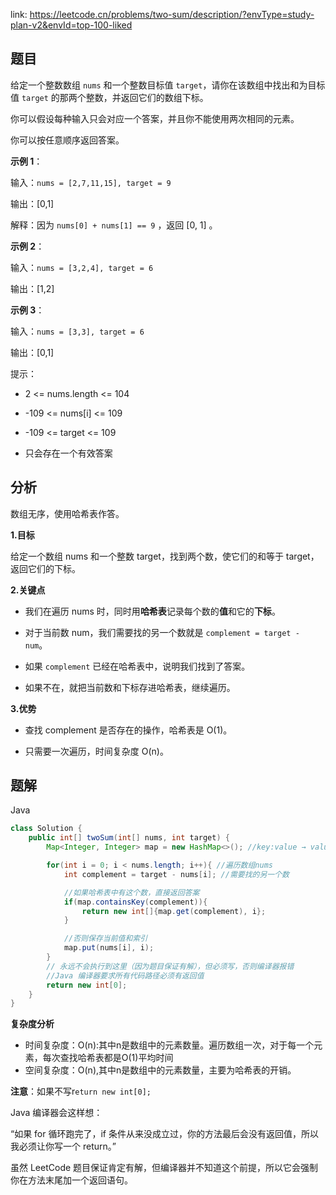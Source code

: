 link: https://leetcode.cn/problems/two-sum/description/?envType=study-plan-v2&envId=top-100-liked
## 题目
给定一个整数数组 `nums` 和一个整数目标值 `target`，请你在该数组中找出和为目标值 `target` 的那两个整数，并返回它们的数组下标。

你可以假设每种输入只会对应一个答案，并且你不能使用两次相同的元素。

你可以按任意顺序返回答案。

**示例 1**：

输入：`nums = [2,7,11,15], target = 9`

输出：[0,1]

解释：因为 `nums[0] + nums[1] == 9` ，返回 [0, 1] 。

**示例 2**：

输入：`nums = [3,2,4], target = 6`

输出：[1,2]

**示例 3**：

输入：`nums = [3,3], target = 6`

输出：[0,1]

提示：

* 2 <= nums.length <= 104

* -109 <= nums[i] <= 109

* -109 <= target <= 109

* 只会存在一个有效答案

## 分析
数组无序，使用哈希表作答。

**1.目标**

给定一个数组 nums 和一个整数 target，找到两个数，使它们的和等于 target，返回它们的下标。

**2.关键点**

* 我们在遍历 nums 时，同时用**哈希表**记录每个数的**值**和它的**下标**。

* 对于当前数 num，我们需要找的另一个数就是 `complement = target - num`。

* 如果 `complement` 已经在哈希表中，说明我们找到了答案。

* 如果不在，就把当前数和下标存进哈希表，继续遍历。

**3.优势**

* 查找 complement 是否存在的操作，哈希表是 O(1)。

* 只需要一次遍历，时间复杂度 O(n)。

## 题解
Java
```java
class Solution {
    public int[] twoSum(int[] nums, int target) {
        Map<Integer, Integer> map = new HashMap<>(); //key:value → value : index  这样构造键值对是因为要返回的（取出）的是index

        for(int i = 0; i < nums.length; i++){ //遍历数组nums
            int complement = target - nums[i]; //需要找的另一个数

            //如果哈希表中有这个数，直接返回答案
            if(map.containsKey(complement)){
                return new int[]{map.get(complement), i};
            }

            //否则保存当前值和索引
            map.put(nums[i], i);
        }
        // 永远不会执行到这里（因为题目保证有解），但必须写，否则编译器报错
        //Java 编译器要求所有代码路径必须有返回值
        return new int[0];  
    }
}
```

**复杂度分析**

* 时间复杂度：O(n):其中n是数组中的元素数量。遍历数组一次，对于每一个元素，每次查找哈希表都是O(1)平均时间
* 空间复杂度：O(n),其中n是数组中的元素数量，主要为哈希表的开销。

**注意**：如果不写r`eturn new int[0];`

Java 编译器会这样想：

“如果 for 循环跑完了，if 条件从来没成立过，你的方法最后会没有返回值，所以我必须让你写一个 return。”

虽然 LeetCode 题目保证肯定有解，但编译器并不知道这个前提，所以它会强制你在方法末尾加一个返回语句。